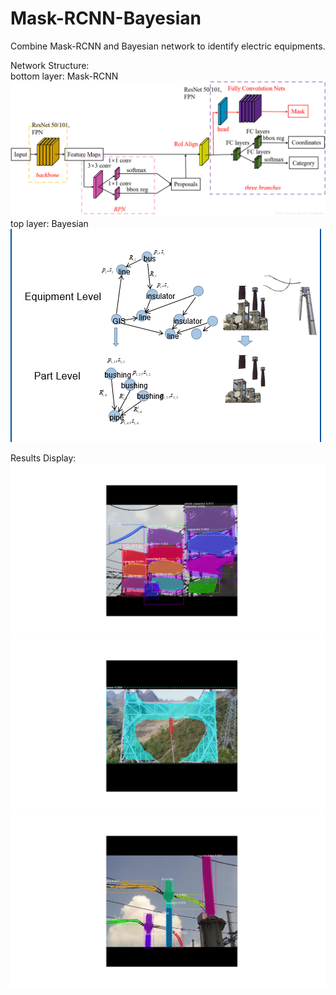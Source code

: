 # Mask-RCNN-Bayesian
Combine Mask-RCNN and Bayesian network to identify electric equipments.

Network Structure:  
bottom layer: Mask-RCNN  
![](https://raw.githubusercontent.com/shybeerui/Mask-RCNN-Bayesian/master/mask-rcnn.png)
top layer: Bayesian  
![](https://raw.githubusercontent.com/shybeerui/Mask-RCNN-Bayesian/master/bayes1.png)

Results Display:
![](https://raw.githubusercontent.com/shybeerui/Mask-RCNN-Bayesian/master/Figure_9.png)
![](https://raw.githubusercontent.com/shybeerui/Mask-RCNN-Bayesian/master/Figure_6.png)
![](https://raw.githubusercontent.com/shybeerui/Mask-RCNN-Bayesian/master/Figure_8.png)
